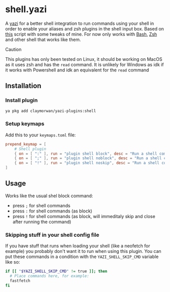 # shell.yazi

A [yazi](https://github.com/sxyazi/yazi) for a better shell integration to run commands using your shell in order to enable your aliases and zsh plugins in the shell input box.
Based on [this](https://github.com/sxyazi/yazi/issues/1206#issuecomment-2188759899) script with some tweaks of mine.
For now only works with [Bash](https://www.gnu.org/software/bash/), [Zsh](https://www.zsh.org/) and other shell that works like them.

>[!CAUTION]
> This plugins has only been tested on Linux, it should be working on MacOS as it uses zsh and has the `read` command. It is unlikely for Windows as idk if it works with Powershell and idk an equivalent for the `read` command

## Installation
### Install plugin
```bash
ya pkg add claymorwan/yazi-plugins:shell
```
### Setup keymaps
Add this to your `keymaps.toml` file:
```toml
prepend_keymap = [
	# Shell plugin
	{ on = [ ":" ], run = "plugin shell block", desc = "Run a shell command with your shell (block until finishes)" },
	{ on = [ ";" ], run = "plugin shell noblock", desc = "Run a shell command with your shell" },
	{ on = [ "!" ], run = "plugin shell noskip", desc = "Run a shell command with your shell (block until finishes and when return key is pressed)" },
]
```

## Usage
Works like the usual shel block command:
- press `;` for shell commands
- press `:` for shell commands (as block)
- press `!` for shell commands (as block, will immeditaly skip and close after running the command)

### Skipping stuff in your shell config file
If you have stuff that runs when loading your shell (like a neofetch for example) you probably don't want it to run when using this plugin.
You can put these commands in a condition with the `YAZI_SHELL_SKIP_CMD` variable like so:
```bash
if [[ "$YAZI_SHELL_SKIP_CMD" != true ]]; then
  # Place commands here, for example:
  fastfetch
fi
```
